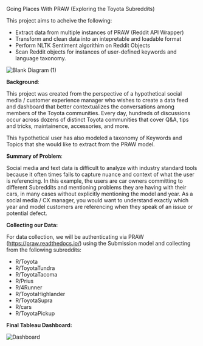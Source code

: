 Going Places With PRAW (Exploring the Toyota Subreddits)

This project aims to acheive the following:

- Extract data from multiple instances of PRAW (Reddit API Wrapper) 
- Transform and clean data into an intepretable and loadable format 
- Perform NLTK Sentiment algorithim on Reddit Objects
- Scan Reddit objects for instances of user-defined keywords and language taxonomy.


![Blank Diagram (1)](https://user-images.githubusercontent.com/39444980/111928815-ec941f80-8a71-11eb-8c3f-16c15f1bcec5.png)



<b>Background</b>:
  
  This project was created from the perspective of a hypothetical social media / customer experience manager who wishes to create a data feed and dashboard that better contextualizes the conversations among members of the Toyota communities. Every day, hundreds of discussions occur across dozens of distinct Toyota communities that cover Q&A, tips and tricks, maintainence, accessories, and more. 
  
  This hypothetical user has also modeled a taxonomy of Keywords and Topics that she would like to extract from the PRAW model.
  
<b>Summary of Problem</b>:

  Social media and text data is difficult to analyze with industry standard tools because it often times fails to capture nuance and context of what the user is referencing. In this example, the users are car owners committing to different Subreddits and mentioning problems they are having with their cars, in many cases without explicitly mentioning the model and year. As a social media / CX manager, you would want to understand exactly which year and model customers are referencing when they speak of an issue or potential defect.




  <b>Collecting our Data:</b>
  
 
  For data collection, we will be authenticating via PRAW (https://praw.readthedocs.io/) using the Submission model and collecting from the following subreddits:
  
  - R/Toyota
  - R/ToyotaTundra
  - R/ToyotaTacoma
  - R/Prius
  - R/4Runner
  - R/ToyotaHighlander
  - R/ToyotaSupra
  - R/cars
  - R/ToyotaPickup

  
  <b>Final Tableau Dashboard:</b>
  
![Dashboard](https://user-images.githubusercontent.com/39444980/111852254-722d9900-88d3-11eb-850f-e056bef67d94.jpg)

 

